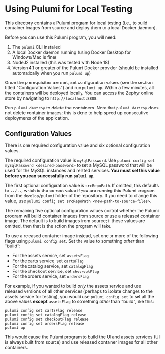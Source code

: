 # Using Pulumi for Local Testing

This directory contains a Pulumi program for local testing (i.e., to build container images from source and deploy them to a local Docker daemon).

Before you can use this Pulumi program, you will need:

1. The `pulumi` CLI installed
2. A local Docker daemon running (using Docker Desktop for Windows/Mac is fine)
3. NodeJS installed (this was tested with Node 18)
4. Version 4.1 or greater of the Pulumi Docker provider (should be installed automatically when you run `pulumi up`)

Once the prerequisites are met, set configuration values (see the section titled "Configuration Values") and run `pulumi up`. Within a few minutes, all the containers will be deployed locally. You can access the Zephyr online store by navigating to `http://localhost:8888`.

Run `pulumi destroy` to delete the containers. Note that `pulumi destroy` does not delete container images; this is done to help speed up consecutive deployments of the application.

## Configuration Values

There is one required configuration value and six optional configuration values.

The required configuration value is `mySqlPassword`. Use `pulumi config set mySqlPassword <desired-password>` to set a MySQL password that will be used for the MySQL instances and related services. **You must set this value before you can successfully run `pulumi up`.**

The first optional configuration value is `srcRepoPath`. If omitted, this defaults to `../..`, which is the correct value if you are running this Pulumi program from the `develop/pulumi` folder of the repository. If you need to change this value, use `pulumi config set srcRepoPath <new-path-to-source-files>`.

The remaining five optional configuration values control whether the Pulumi program will build container images from source or use a released container image. The default is to build images from source; if these values are omitted, then that is the action the program will take.

To use a released container image instead, set one or more of the following flags using `pulumi config set`. Set the value to something _other_ than "build":

* For the assets service, set `assetsFlag`
* For the carts service, set `cartsFlag`
* For the catalog service, set `catalogFlag`
* For the checkout service, set `checkoutFlag`
* For the orders service, set `ordersFlag`

For example, if you wanted to build _only_ the assets service and use released versions of all other services (perhaps to isolate changes to the assets service for testing), you would use `pulumi config set` to set all the above values **except** `assetsFlag` to something _other_ than "build", like this:

```shell
pulumi config set cartsFlag release
pulumi config set catalogFlag release
pulumi config set checkoutFlag release
pulumi config set ordersFlag release
pulumi up
```

This would cause the Pulumi program to build the UI and assets services (UI is always built from source) and use released container images for all other containers.
